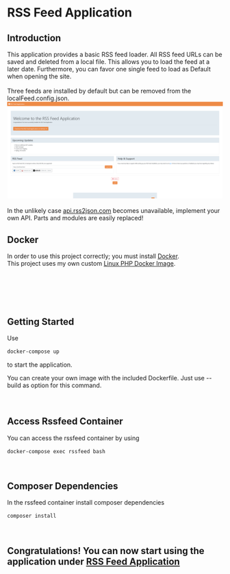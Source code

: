 # RSS Feed Application
## Introduction

This application provides a basic RSS feed loader. All RSS feed URLs can be saved and deleted from a local file.
This allows you to load the feed at a later date. Furthermore, you can favor one single feed to load as
Default when opening the site.
<br>
<br>
Three feeds are installed by default but can be removed from the localFeed.config.json.
![screenshot.png](screenshot.png)
<br>
<br>
In the unlikely case [api.rss2json.com](https://www.api.rss2json.com) becomes unavailable, implement your own API. Parts and modules are easily replaced!

## Docker
In order to use this project correctly; you must install [Docker](https://www.docker.com).
<br>
This project uses my own custom [Linux PHP Docker Image](https://hub.docker.com/r/thehideout/php-8.0.2-apache-composer-xdebug).
<br>
<br>
<br>
<br>
<br>
<br>

## Getting Started
Use
```bash
docker-compose up
```
to start the application.

You can create your own image with the included Dockerfile. Just use --build as option for this command.
<br>
<br>
<br>

## Access Rssfeed Container
You can access the rssfeed container by using
```bash
docker-compose exec rssfeed bash
```
<br>

## Composer Dependencies
In the rssfeed container install composer dependencies
```bash
composer install
```
<br>

## Congratulations! You can now start using the application under [RSS Feed Application](http://127.0.0.1:8080)
